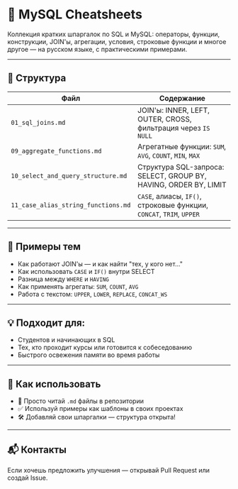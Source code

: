 # 📘 MySQL Cheatsheets

Коллекция кратких шпаргалок по SQL и MySQL: операторы, функции, конструкции, JOIN'ы, агрегации, условия, строковые функции и многое другое — на русском языке, с практическими примерами.

---

## 📂 Структура

| Файл | Содержание |
|------|------------|
| `01_sql_joins.md` | JOIN'ы: INNER, LEFT, OUTER, CROSS, фильтрация через `IS NULL` |
| `09_aggregate_functions.md` | Агрегатные функции: `SUM`, `AVG`, `COUNT`, `MIN`, `MAX` |
| `10_select_and_query_structure.md` | Структура SQL-запроса: SELECT, GROUP BY, HAVING, ORDER BY, LIMIT |
| `11_case_alias_string_functions.md` | `CASE`, алиасы, `IF()`, строковые функции, `CONCAT`, `TRIM`, `UPPER` |

---

## 📌 Примеры тем

- Как работают JOIN'ы — и как найти "тех, у кого нет..."
- Как использовать `CASE` и `IF()` внутри SELECT
- Разница между `WHERE` и `HAVING`
- Как применять агрегаты: `SUM`, `COUNT`, `AVG`
- Работа с текстом: `UPPER`, `LOWER`, `REPLACE`, `CONCAT_WS`

---

## 💡 Подходит для:

- Студентов и начинающих в SQL
- Тех, кто проходит курсы или готовится к собеседованию
- Быстрого освежения памяти во время работы

---

## 🚀 Как использовать

- 📖 Просто читай `.md` файлы в репозитории
- ✅ Используй примеры как шаблоны в своих проектах
- 🛠 Добавляй свои шпаргалки — структура открыта!

---

## 📬 Контакты

Если хочешь предложить улучшения — открывай Pull Request или создай Issue.

